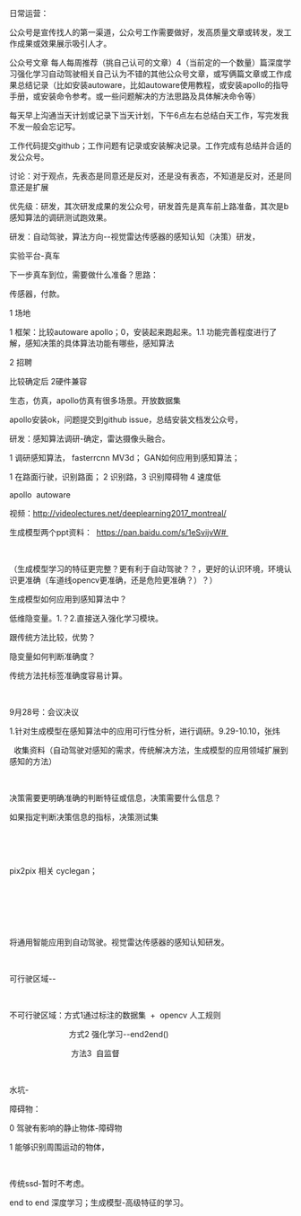 


日常运营：

公众号是宣传找人的第一渠道，公众号工作需要做好，发高质量文章或转发，发工作成果或效果展示吸引人才。

公众号文章 每人每周推荐（挑自己认可的文章）4（当前定的一个数量）篇深度学习强化学习自动驾驶相关自己认为不错的其他公众号文章，或写俩篇文章或工作成果总结记录（比如安装autoware，比如autoware使用教程，或安装apollo的指导手册，或安装命令参考。或一些问题解决的方法思路及具体解决命令等）

每天早上沟通当天计划或记录下当天计划，下午6点左右总结白天工作，写完发我不发一般会忘记写。

工作代码提交github；工作问题有记录或安装解决记录。工作完成有总结并合适的发公众号。

讨论：对于观点，先表态是同意还是反对，还是没有表态，不知道是反对，还是同意还是扩展



优先级：研发，其次研发成果的发公众号，研发首先是真车前上路准备，其次是b 感知算法的调研测试跑效果。





研发：自动驾驶，算法方向--视觉雷达传感器的感知认知（决策）研发，

实验平台-真车



下一步真车到位，需要做什么准备？思路：

传感器，付款。

1 场地 

1 框架：比较autoware apollo；0，安装起来跑起来。1.1 功能完善程度进行了解，感知决策的具体算法功能有哪些，感知算法



2 招聘

比较确定后 2硬件兼容  

生态，仿真，apollo仿真有很多场景。开放数据集

apollo安装ok，问题提交到github issue，总结安装文档发公众号，



研发：感知算法调研-确定，雷达摄像头融合。

1 调研感知算法， fasterrcnn MV3d； GAN如何应用到感知算法； 





1 在路面行驶，识别路面； 2 识别路，3 识别障碍物 4 速度低

apollo  autoware  

视频：http://videolectures.net/deeplearning2017_montreal/

生成模型两个ppt资料：  https://pan.baidu.com/s/1eSvijvW# 

 

（生成模型学习的特征更完整？更有利于自动驾驶？？，更好的认识环境，环境认识更准确（车道线opencv更准确，还是危险更准确？）？）

生成模型如何应用到感知算法中？

低维隐变量。1.？2.直接送入强化学习模块。

跟传统方法比较，优势？

隐变量如何判断准确度？

传统方法扥标签准确度容易计算。

 

9月28号：会议决议

1.针对生成模型在感知算法中的应用可行性分析，进行调研。9.29-10.10，张炜

  收集资料（自动驾驶对感知的需求，传统解决方法，生成模型的应用领域扩展到感知的方法）

 

决策需要更明确准确的判断特征或信息，决策需要什么信息？

如果指定判断决策信息的指标，决策测试集

 

 

pix2pix 相关 cyclegan；

 

 

 

将通用智能应用到自动驾驶。视觉雷达传感器的感知认知研发。

 

可行驶区域--

 

不可行驶区域：方式1通过标注的数据集  +  opencv 人工规则

                           方式2 强化学习--end2end() 

                            方法3  自监督

 

水坑-

障碍物：



0 驾驶有影响的静止物体-障碍物

1 能够识别周围运动的物体，

 

传统ssd-暂时不考虑。

end to end 深度学习；生成模型-高级特征的学习。



 

 

